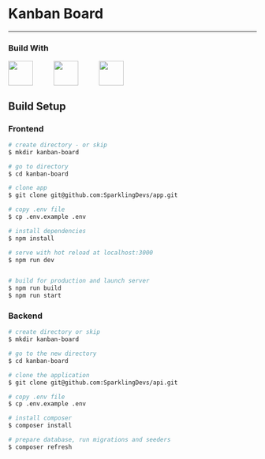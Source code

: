# Kanban Board
___

### Build With
<p align="center" style="display: flex; gap: 3em;">
<a href="https://github.com/vitejs/vite" target="_blank"><img src="https://cdn.worldvectorlogo.com/logos/vitejs.svg" width="50" alt=""/></a>
<a href="https://vuejs.org" target="_blank"><img src="https://static.cdnlogo.com/logos/v/84/vue-js.svg" width="50" alt=""></a>
<a href="https://laravel.com" target="_blank"><img src="https://upload.wikimedia.org/wikipedia/commons/9/9a/Laravel.svg" width="50" alt=""></a>
</p>


## Build Setup

### Frontend
```bash
# create directory - or skip
$ mkdir kanban-board

# go to directory
$ cd kanban-board

# clone app
$ git clone git@github.com:SparklingDevs/app.git

# copy .env file
$ cp .env.example .env

# install dependencies
$ npm install

# serve with hot reload at localhost:3000
$ npm run dev


# build for production and launch server
$ npm run build
$ npm run start
```

### Backend
```bash
# create directory or skip
$ mkdir kanban-board

# go to the new directory
$ cd kanban-board

# clone the application
$ git clone git@github.com:SparklingDevs/api.git

# copy .env file
$ cp .env.example .env

# install composer
$ composer install

# prepare database, run migrations and seeders
$ composer refresh
